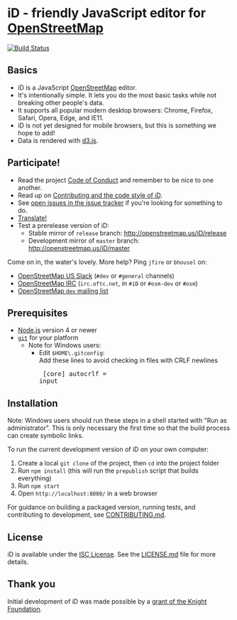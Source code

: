 # iD - friendly JavaScript editor for [OpenStreetMap](http://www.openstreetmap.org/)

[![Build Status](https://travis-ci.org/openstreetmap/iD.svg?branch=master)](https://travis-ci.org/openstreetmap/iD)

## Basics

* iD is a JavaScript [OpenStreetMap](http://www.openstreetmap.org/) editor.
* It's intentionally simple. It lets you do the most basic tasks while
  not breaking other people's data.
* It supports all popular modern desktop browsers: Chrome, Firefox, Safari,
  Opera, Edge, and IE11.
* iD is not yet designed for mobile browsers, but this is something we hope to add!
* Data is rendered with [d3.js](http://d3js.org/).

## Participate!

* Read the project [Code of Conduct](CODE_OF_CONDUCT.md) and remember to be nice to one another.
* Read up on [Contributing and the code style of iD](CONTRIBUTING.md).
* See [open issues in the issue tracker](https://github.com/openstreetmap/iD/issues?state=open) if you're looking for something to do.
* [Translate!](https://github.com/openstreetmap/iD/blob/master/CONTRIBUTING.md#translating)
* Test a prerelease version of iD:
  * Stable mirror of `release` branch:  http://openstreetmap.us/iD/release
  * Development mirror of `master` branch:  http://openstreetmap.us/iD/master

Come on in, the water's lovely. More help? Ping `jfire` or `bhousel` on:
* [OpenStreetMap US Slack](https://osmus-slack.herokuapp.com/)
(`#dev` or `#general` channels)
* [OpenStreetMap IRC](http://wiki.openstreetmap.org/wiki/IRC)
(`irc.oftc.net`, in `#iD` or `#osm-dev` or `#osm`)
* [OpenStreetMap `dev` mailing list](http://wiki.openstreetmap.org/wiki/Mailing_lists)

## Prerequisites

* [Node.js](http://nodejs.org/) version 4 or newer
* [`git`](https://www.atlassian.com/git/tutorials/install-git/) for your platform
  * Note for Windows users:
    * Edit `$HOME\.gitconfig`:<br/>
      Add these lines to avoid checking in files with CRLF newlines<br><pre>
      [core]
          autocrlf = input</pre>

## Installation

Note: Windows users should run these steps in a shell started with "Run as administrator".
This is only necessary the first time so that the build process can create symbolic links.

To run the current development version of iD on your own computer:

1. Create a local `git clone` of the project, then `cd` into the project folder
2. Run `npm install`  (this will run the `prepublish` script that builds everything)
3. Run `npm start`
4. Open `http://localhost:8080/` in a web browser

For guidance on building a packaged version, running tests, and contributing to
development, see [CONTRIBUTING.md](CONTRIBUTING.md).

## License

iD is available under the [ISC License](https://opensource.org/licenses/ISC).
See the [LICENSE.md](LICENSE.md) file for more details.

## Thank you

Initial development of iD was made possible by a [grant of the Knight Foundation](http://www.mapbox.com/blog/knight-invests-openstreetmap/).
